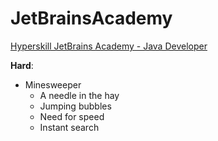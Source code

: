 # JetBrainsAcademy
 [Hyperskill JetBrains Academy - Java Developer](https://hyperskill.org)

__Hard__:

- Minesweeper
    - A needle in the hay
    - Jumping bubbles
    - Need for speed
    - Instant search
